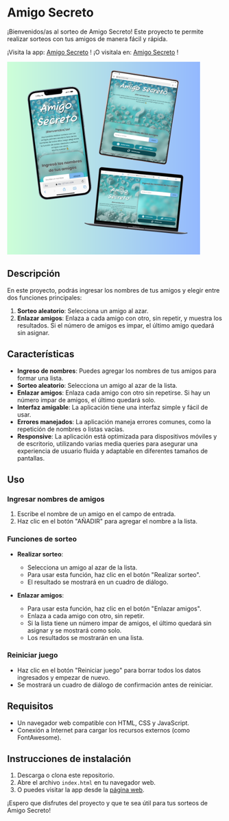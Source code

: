 # Amigo Secreto

¡Bienvenidos/as al sorteo de Amigo Secreto! Este proyecto te permite realizar sorteos con tus amigos de manera fácil y rápida.

¡Visita la app: [Amigo Secreto](https://feddericogarcia.github.io/ONE-Alura_secret-friend-challenge/) !
¡O visitala en: [Amigo Secreto](amigossecreto.vercel.app) !

<img src="https://raw.githubusercontent.com/FeddericoGarcia/ONE-Alura_secret-friend-challenge/refs/heads/main/assets/amigosecreto-web-responsive.png" alt="Interfaz de app Amigo Secreto, diseño responsive" style="width: 450px; height: 450px;">


## Descripción

En este proyecto, podrás ingresar los nombres de tus amigos y elegir entre dos funciones principales:
1. **Sorteo aleatorio**: Selecciona un amigo al azar.
2. **Enlazar amigos**: Enlaza a cada amigo con otro, sin repetir, y muestra los resultados. Si el número de amigos es impar, el último amigo quedará sin asignar.

## Características

- **Ingreso de nombres**: Puedes agregar los nombres de tus amigos para formar una lista.
- **Sorteo aleatorio**: Selecciona un amigo al azar de la lista.
- **Enlazar amigos**: Enlaza cada amigo con otro sin repetirse. Si hay un número impar de amigos, el último quedará solo.
- **Interfaz amigable**: La aplicación tiene una interfaz simple y fácil de usar.
- **Errores manejados**: La aplicación maneja errores comunes, como la repetición de nombres o listas vacías.
- **Responsive**: La aplicación está optimizada para dispositivos móviles y de escritorio, utilizando varias media queries para asegurar una experiencia de usuario fluida y adaptable en diferentes tamaños de pantallas.

## Uso

### Ingresar nombres de amigos

1. Escribe el nombre de un amigo en el campo de entrada.
2. Haz clic en el botón "AÑADIR" para agregar el nombre a la lista.

### Funciones de sorteo

- **Realizar sorteo**: 
  - Selecciona un amigo al azar de la lista.
  - Para usar esta función, haz clic en el botón "Realizar sorteo".
  - El resultado se mostrará en un cuadro de diálogo.

- **Enlazar amigos**: 
  - Para usar esta función, haz clic en el botón "Enlazar amigos".
  - Enlaza a cada amigo con otro, sin repetir.
  - Si la lista tiene un número impar de amigos, el último quedará sin asignar y se mostrará como solo.
  - Los resultados se mostrarán en una lista.

### Reiniciar juego

- Haz clic en el botón "Reiniciar juego" para borrar todos los datos ingresados y empezar de nuevo.
- Se mostrará un cuadro de diálogo de confirmación antes de reiniciar.

## Requisitos

- Un navegador web compatible con HTML, CSS y JavaScript.
- Conexión a Internet para cargar los recursos externos (como FontAwesome).

## Instrucciones de instalación

1. Descarga o clona este repositorio.
2. Abre el archivo `index.html` en tu navegador web.
3. O puedes visitar la app desde la [página web](https://feddericogarcia.github.io/ONE-Alura_secret-friend-challenge/).

¡Espero que disfrutes del proyecto y que te sea útil para tus sorteos de Amigo Secreto! 
